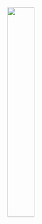 <img width="35%" src="https://github-readme-stats.vercel.app/api?username=konhi&hide=stars&show_icons=true&theme=dark&hide_rank=true&custom_title=Nice to meet you! 😊&line_height=32">
